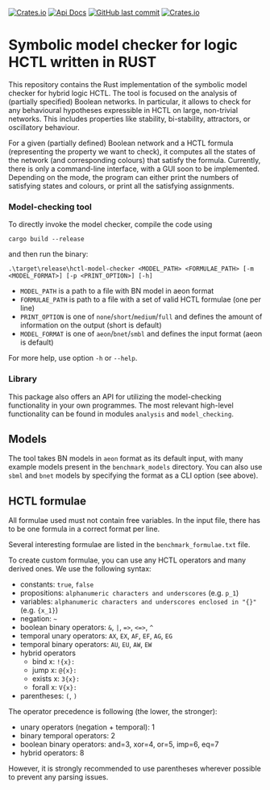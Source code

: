 [![Crates.io](https://img.shields.io/crates/v/biodivine-hctl-model-checker?style=flat-square)](https://crates.io/crates/biodivine-hctl-model-checker)
[![Api Docs](https://img.shields.io/badge/docs-api-yellowgreen?style=flat-square)](https://docs.rs/biodivine-hctl-model-checker/)
[![GitHub last commit](https://img.shields.io/github/last-commit/sybila/biodivine-hctl-model-checker?style=flat-square)](https://github.com/sybila/biodivine-hctl-model-checker/commits/master)
[![Crates.io](https://img.shields.io/crates/l/biodivine-hctl-model-checker?style=flat-square)](https://github.com/sybila/biodivine-hctl-model-checker/blob/master/LICENSE)


# Symbolic model checker for logic HCTL written in RUST

This repository contains the Rust implementation of the symbolic model checker for hybrid logic HCTL. 
The tool is focused on the analysis of (partially specified) Boolean networks. 
In particular, it allows to check for any behavioural hypotheses expressible in HCTL on large, non-trivial networks. 
This includes properties like stability, bi-stability, attractors, or oscillatory behaviour.

For a given (partially defined) Boolean network and a HCTL formula (representing the property we want to check), it computes all the states of the network (and corresponding colours) that satisfy the formula. 
Currently, there is only a command-line interface, with a GUI soon to be implemented. 
Depending on the mode, the program can either print the numbers of satisfying states and colours, or print all the satisfying assignments. 

### Model-checking tool

To directly invoke the model checker, compile the code using
```
cargo build --release
```
and then run the binary:
```
.\target\release\hctl-model-checker <MODEL_PATH> <FORMULAE_PATH> [-m <MODEL_FORMAT>] [-p <PRINT_OPTION>] [-h]
```

- `MODEL_PATH` is a path to a file with BN model in aeon format
- `FORMULAE_PATH` is path to a file with a set of valid HCTL formulae (one per line)
- `PRINT_OPTION` is one of `none`/`short`/`medium`/`full` and defines the amount of information on the output (short is default)
- `MODEL_FORMAT` is one of `aeon`/`bnet`/`smbl` and defines the input format (aeon is default)

For more help, use option `-h` or `--help`.

### Library

This package also offers an API for utilizing the model-checking functionality in your own programmes.
The most relevant high-level functionality can be found in modules `analysis` and `model_checking`.

## Models

The tool takes BN models in `aeon` format as its default input, with many example models present in the `benchmark_models` directory.
You can also use `sbml` and `bnet` models by specifying the format as a CLI option (see above).


## HCTL formulae

All formulae used must not contain free variables.
In the input file, there has to be one formula in a correct format per line.

Several interesting formulae are listed in the ```benchmark_formulae.txt``` file.

To create custom formulae, you can use any HCTL operators and many derived ones.
We use the following syntax:
* constants: `true`, `false`
* propositions: `alphanumeric characters and underscores` (e.g. `p_1`)
* variables: `alphanumeric characters and underscores enclosed in "{}"` (e.g. `{x_1}`)
* negation: `~`
* boolean binary operators: `&`, `|`, `=>`, `<=>`, `^`
* temporal unary operators: `AX`, `EX`, `AF`, `EF`, `AG`, `EG`
* temporal binary operators: `AU`, `EU`, `AW`, `EW`
* hybrid operators
  * bind x: `!{x}:`
  * jump x: `@{x}:`
  * exists x: `3{x}:`
  * forall x: `V{x}:`
* parentheses: `(`, `)`

The operator precedence is following (the lower, the stronger):
* unary operators (negation + temporal): 1
* binary temporal operators: 2
* boolean binary operators: and=3, xor=4, or=5, imp=6, eq=7
* hybrid operators: 8

However, it is strongly recommended to use parentheses wherever possible to prevent any parsing issues.
